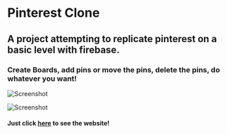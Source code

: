 # Pinterest Clone

## A project attempting to replicate pinterest on a basic level with firebase.

### Create Boards, add pins or move the pins, delete the pins, do whatever you want!

![Screenshot](https://i.imgur.com/jhkeZPz.png)

![Screenshot](https://i.imgur.com/cQEAQad.png)

#### Just click [here](https://pinterest-c6acf.web.app/) to see the website!
